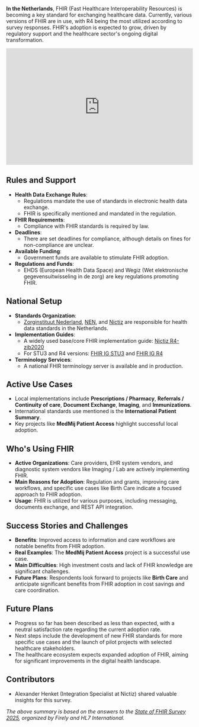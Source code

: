**In the Netherlands**, FHIR (Fast Healthcare Interoperability Resources) is becoming a key standard for exchanging healthcare data. Currently, various versions of FHIR are in use, with R4 being the most utilized according to survey responses. FHIR's adoption is expected to grow, driven by regulatory support and the healthcare sector's ongoing digital transformation.

<iframe width="100%" height="315" src="https://www.youtube.com/embed/videoseries?si=QzPnVy1NgP5Jl3Tw&amp;list=PLAPVWVA2xKFigMyb4WKLHaTh5Shgsx_gi" title="YouTube video player" frameborder="0" allow="accelerometer; autoplay; clipboard-write; encrypted-media; gyroscope; picture-in-picture; web-share" referrerpolicy="strict-origin-when-cross-origin" allowfullscreen></iframe>

## Rules and Support

- **Health Data Exchange Rules**:
  - Regulations mandate the use of standards in electronic health data exchange.
  - FHIR is specifically mentioned and mandated in the regulation.
- **FHIR Requirements**:
  - Compliance with FHIR standards is required by law.
- **Deadlines**:
  - There are set deadlines for compliance, although details on fines for non-compliance are unclear.
- **Available Funding**:
  - Government funds are available to stimulate FHIR adoption.
- **Regulations and Funds**:
  - EHDS (European Health Data Space) and Wegiz (Wet elektronische gegevensuitwisseling in de zorg) are key regulations promoting FHIR.
  
## National Setup

- **Standards Organization**:
  - [Zorginstituut Nederland](https://www.zorginstituutnederland.nl/), [NEN](http://www.nen.nl/), and [Nictiz](https://nictiz.nl/) are responsible for health data standards in the Netherlands.
- **Implementation Guides**:
  - A widely used base/core FHIR implementation guide: [Nictiz R4-zib2020](https://simplifier.net/Nictiz-R4-zib2020)
  - For STU3 and R4 versions: [FHIR IG STU3](https://informatiestandaarden.nictiz.nl/wiki/FHIR:V1.0_FHIR_IG_STU3) and [FHIR IG R4](https://informatiestandaarden.nictiz.nl/wiki/FHIR:V1.0_FHIR_IG_R4)
- **Terminology Services**:
  - A national FHIR terminology server is available and in production.

## Active Use Cases

- Local implementations include **Prescriptions / Pharmacy**, **Referrals / Continuity of care**, **Document Exchange**, **Imaging**, and **Immunizations**.
- International standards use mentioned is the **International Patient Summary**.
- Key projects like **MedMij Patient Access** highlight successful local adoption.

## Who's Using FHIR

- **Active Organizations**: Care providers, EHR system vendors, and diagnostic system vendors like Imaging / Lab are actively implementing FHIR.
- **Main Reasons for Adoption**: Regulation and grants, improving care workflows, and specific use cases like Birth Care indicate a focused approach to FHIR adoption.
- **Usage**: FHIR is utilized for various purposes, including messaging, documents exchange, and REST API integration.

## Success Stories and Challenges

- **Benefits**: Improved access to information and care workflows are notable benefits from FHIR adoption.
- **Real Examples**: The **MedMij Patient Access** project is a successful use case.
- **Main Difficulties**: High investment costs and lack of FHIR knowledge are significant challenges.
- **Future Plans**: Respondents look forward to projects like **Birth Care** and anticipate significant benefits from FHIR adoption in cost savings and care coordination.

## Future Plans

- Progress so far has been described as less than expected, with a neutral satisfaction rate regarding the current adoption rate.
- Next steps include the development of new FHIR standards for more specific use cases and the launch of pilot projects with selected healthcare stakeholders.
- The healthcare ecosystem expects expanded adoption of FHIR, aiming for significant improvements in the digital health landscape.

## Contributors

- Alexander Henket (Integration Specialist at Nictiz) shared valuable insights for this survey.

*The above summary is based on the answers to the [State of FHIR Survey 2025](https://fire.ly/blog/the-state-of-fhir-in-2025/), organized by Firely and HL7 International.*
